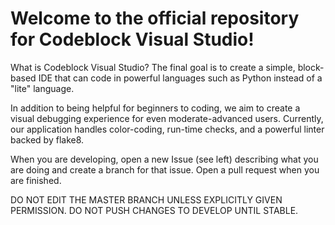 # Welcome to the official repository for Codeblock Visual Studio! #

What is Codeblock Visual Studio? The final goal is to create a simple,
block-based IDE that can code in powerful languages such as Python instead
of a "lite" language.

In addition to being helpful for beginners to coding, we aim to create a visual debugging experience for even moderate-advanced users. Currently, our application handles color-coding, run-time checks, and a powerful linter backed by flake8.

When you are developing, open a new Issue (see left) describing what you are doing
and create a branch for that issue. Open a pull request when you are finished.

DO NOT EDIT THE MASTER BRANCH UNLESS EXPLICITLY GIVEN PERMISSION.
DO NOT PUSH CHANGES TO DEVELOP UNTIL STABLE.
